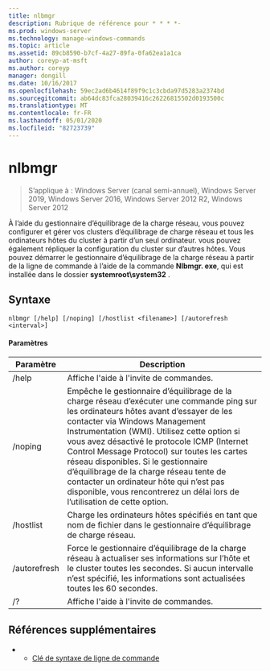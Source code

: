 ```yaml
---
title: nlbmgr
description: Rubrique de référence pour * * * *-
ms.prod: windows-server
ms.technology: manage-windows-commands
ms.topic: article
ms.assetid: 89cb8590-b7cf-4a27-89fa-0fa62ea1a1ca
author: coreyp-at-msft
ms.author: coreyp
manager: dongill
ms.date: 10/16/2017
ms.openlocfilehash: 59ec2ad6b4614f89f9c1c3cbda97d5283a2374bd
ms.sourcegitcommit: ab64dc83fca28039416c26226815502d0193500c
ms.translationtype: MT
ms.contentlocale: fr-FR
ms.lasthandoff: 05/01/2020
ms.locfileid: "82723739"
---
```

# <a name="nlbmgr"></a>nlbmgr

> S’applique à : Windows Server (canal semi-annuel), Windows Server 2019, Windows Server 2016, Windows Server 2012 R2, Windows Server 2012

À l’aide du gestionnaire d’équilibrage de la charge réseau, vous pouvez configurer et gérer vos clusters d’équilibrage de charge réseau et tous les ordinateurs hôtes du cluster à partir d’un seul ordinateur. vous pouvez également répliquer la configuration du cluster sur d’autres hôtes. Vous pouvez démarrer le gestionnaire d’équilibrage de la charge réseau à partir de la ligne de commande à l’aide de la commande **Nlbmgr. exe**, qui est installée dans le dossier **systemroot\system32** .
## <a name="syntax"></a>Syntaxe
```
nlbmgr [/help] [/noping] [/hostlist <filename>] [/autorefresh <interval>]
```
#### <a name="parameters"></a>Paramètres

|        Paramètre        |                                                                                                                                                                                                Description                                                                                                                                                                                                |
|-------------------------|-----------------------------------------------------------------------------------------------------------------------------------------------------------------------------------------------------------------------------------------------------------------------------------------------------------------------------------------------------------------------------------------------------------|
|          /help          |                                                                                                                                                                                   Affiche l'aide à l'invite de commandes.                                                                                                                                                                                    |
|         /noping         | Empêche le gestionnaire d’équilibrage de la charge réseau d’exécuter une commande ping sur les ordinateurs hôtes avant d’essayer de les contacter via Windows Management Instrumentation (WMI). Utilisez cette option si vous avez désactivé le protocole ICMP (Internet Control Message Protocol) sur toutes les cartes réseau disponibles. Si le gestionnaire d’équilibrage de la charge réseau tente de contacter un ordinateur hôte qui n’est pas disponible, vous rencontrerez un délai lors de l’utilisation de cette option. |
|  /hostlist<filename>   |                                                                                                                                                                Charge les ordinateurs hôtes spécifiés en tant que nom de fichier dans le gestionnaire d’équilibrage de charge réseau.                                                                                                                                                                 |
| /autorefresh<interval> |                                                                                                          Force le gestionnaire d’équilibrage de la charge réseau à actualiser ses <interval> informations sur l’hôte et le cluster toutes les secondes. Si aucun intervalle n’est spécifié, les informations sont actualisées toutes les 60 secondes.                                                                                                          |
|           /?            |                                                                                                                                                                                   Affiche l'aide à l'invite de commandes.                                                                                                                                                                                    |

## <a name="additional-references"></a>Références supplémentaires
-   - [Clé de syntaxe de ligne de commande](command-line-syntax-key.md)

